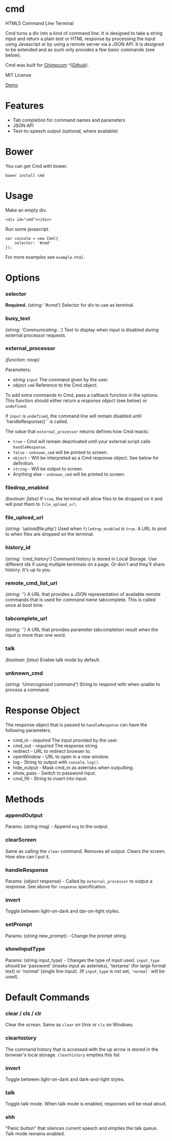 cmd
===

HTML5 Command Line Terminal

Cmd turns a div into a kind of command line. It is designed to take a string input and return a plain text or HTML response by processing the input using Javascript or by using a remote server via a JSON API. It is designed to be extended and as such only provides a few basic commands (see below).

Cmd was built for [Chimpcom](http://deviouschimp.co.uk/cmd) ^([Github](https://github.com/mrchimp/chimpcom)).

MIT License

[Demo](http://deviouschimp.co.uk/misc/cmd)

Features
======

* Tab completion for command names and parameters
* JSON API
* Text-to-speech output (optional, where available)


Bower
=====

You can get Cmd with bower.

    bower install cmd


Usage
=====

Make an empty div.

    <div id="cmd"></div>

Run some javascript.

    var console = new Cmd({
        selector: '#cmd'
    });

For more examples see `example.html`.



Options
====

### selector

**Required.** *(string: '#cmd')* Selector for div to use as terminal.


### busy\_text

*(string: 'Communicating...')* Text to display when input is disabled during external processor requests.


### external\_processor

*(function: noop)*

Parameters:

 * *string* `input` The command given by the user.
 * *object* `cmd` Reference to the Cmd object.

To add extra commands to Cmd, pass a callback function in the options. This function should either return a *response object* (see below) or `undefined`.

If `input` is `undefined`, the command line will remain disabled until `handleResponse()`` is called.

The value that `external_processor` returns defines how Cmd reacts:

  * `true` - Cmd will remain deactivated until your external script calls `handleResponse`.
  * `false` - `unknown_cmd` will be printed to screen.
  * `object` - Will be interpreted as a Cmd response object. See below for definition.
  * `string` - Will be output to screen.
  * Anything else - `unknown_cmd` will be printed to screen.


### filedrop_enabled

*(boolean: false)* If `true`, the terminal will allow files to be dropped on it and will post them to `file_upload_url`.


### file\_upload\_url

*(string: 'uploadfile.php')* Used when `filedrop_enabled` is `true`. A URL to post to when files are dropped on the terminal.


### history_id

*(string: 'cmd_history')* Command history is stored in Local Storage. Use different ids if using multiple terminals on a page. Or don't and they'll share history. It's up to you.


### remote\_cmd\_list\_url

*(string: '')* A URL that provides a JSON representation of available remote commands that is used for *command name* tabcomplete. This is called once at boot time.


### tabcomplete_url ###

*(string: '')* A URL that provides parameter tabcompletion result when the input is more than one word.


### talk

*(boolean: false)* Enable talk mode by default.


### unknown_cmd

*(string: 'Unrecognised command')* String to respond with when unable to process a command.




Response Object
============

The response object that is passed to `handleResponse` can have the following parameters.

 * cmd\_in - *required* The input provided by the user.
 * cmd\_out - *required* The response string.
 * redirect - URL to redirect browser to.
 * openWindow - URL to open in a new window.
 * log - String to output with `console.log()`.
 * hide\_output - Mask cmd\_in as asterisks when outputting.
 * show_pass - Switch to password input.
 * cmd\_fill - String to insert into input.



Methods
======

### appendOutput

Params: (*string* msg) - Append `msg` to the output.


### clearScreen

Same as calling the `clear` command. Removes all output. Clears the screen. How else can I put it.


### handleResponse

Params: (*object* response) - Called by `external_processor` to output a response. See above for `response` specification.


### invert

Toggle between light-on-dark and dar-on-light styles.


### setPrompt

Params: (*string* new_prompt) - Change the prompt string.


### showInputType

Params: (*string* input_type) - Changes the type of input used. `input_type` should be 'password' (masks input as asterisks), 'textarea' (for large format text) or 'normal' (single line input). (If `input_type` is not set, `'normal'` will be used).


Default Commands
================

### clear / cls / clr

Clear the screan. Same as `clear` on Unix or `cls` on Windows.

### clearhistory

The command history that is accessed with the up arrow is stored in the browser's local storage. `clearhistory` empties this list.

### invert

Toggle between light-on-dark and dark-and-light styles.

### talk

Toggle talk mode. When talk mode is enabled, responses will be read aloud.

### shh

"Panic button" that silences current speech and empties the talk queue. Talk mode remains enabled.

